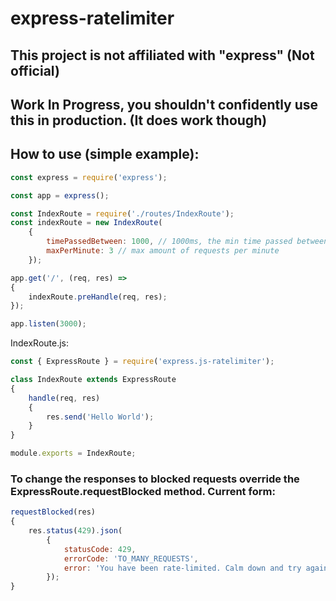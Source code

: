 # express-ratelimiter

## This project is not affiliated with "express" (Not official)
## Work In Progress, you shouldn't confidently use this in production. (It does work though)

## How to use (simple example):

```javascript
const express = require('express');

const app = express();

const IndexRoute = require('./routes/IndexRoute');
const indexRoute = new IndexRoute(
    {
        timePassedBetween: 1000, // 1000ms, the min time passed between two requests
        maxPerMinute: 3 // max amount of requests per minute
    });

app.get('/', (req, res) =>
{
    indexRoute.preHandle(req, res);
});

app.listen(3000);
```
IndexRoute.js:
```javascript 
const { ExpressRoute } = require('express.js-ratelimiter');

class IndexRoute extends ExpressRoute
{
    handle(req, res)
    {
        res.send('Hello World');
    }
}

module.exports = IndexRoute;
```
### To change the responses to blocked requests override the ExpressRoute.requestBlocked method. Current form:
```javascript
requestBlocked(res)
{
    res.status(429).json(
        {
            statusCode: 429,
            errorCode: 'TO_MANY_REQUESTS',
            error: 'You have been rate-limited. Calm down and try again later.'
        });
}
```
